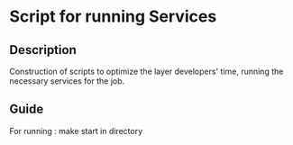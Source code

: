 # Script for running Services

## Description

Construction of scripts to optimize the layer developers' time, running the necessary services for the job.

## Guide

For running : make start in directory
